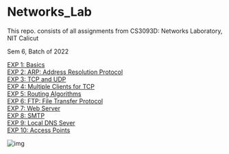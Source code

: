 # Networks_Lab
This repo. consists of all assignments from CS3093D: Networks Laboratory, NIT Calicut 

Sem 6, Batch of 2022

[EXP 1:  Basics](https://github.com/vasanthkumar18/Networks_Lab/tree/main/EXP%201)<br/>
[EXP 2:  ARP: Address Resolution Protocol](https://github.com/vasanthkumar18/Networks_Lab/tree/main/EXP%202)<br/>
[EXP 3:  TCP and UDP](https://github.com/vasanthkumar18/TCP-and-UDP)<br/>
[EXP 4:  Multiple Clients for TCP](https://github.com/vasanthkumar18/TCPmultipleclients)<br/>
[EXP 5:  Routing Algorithms](https://github.com/vasanthkumar18/Networks_Lab/tree/main/EXP%205)<br/>
[EXP 6:  FTP: File Transfer Protocol](https://github.com/vasanthkumar18/File-Transfer-Protocol-FTP)<br/>
[EXP 7:  Web Server](https://github.com/vasanthkumar18/Networks_Lab/tree/main/EXP%207)<br/>
[EXP 8:  SMTP](https://github.com/vasanthkumar18/Networks_Lab/tree/main/EXP%208)<br/>
[EXP 9:  Local DNS Sever](https://github.com/vasanthkumar18/Networks_Lab/tree/main/EXP%209)<br/>
[EXP 10:  Access Points](https://github.com/vasanthkumar18/Networks_Lab/tree/main/EXP%2010)<br/>


![img](https://media.gcflearnfree.org/content/55e07819bae0135431cfdcc3_12_17_2013/Networking_image.jpg)
